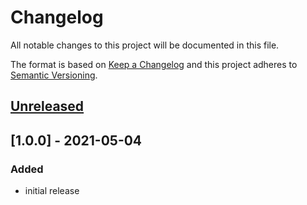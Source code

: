 # Changelog

All notable changes to this project will be documented in this file.

The format is based on [Keep a Changelog](http://keepachangelog.com/) and this project adheres to [Semantic Versioning](http://semver.org/).

## [Unreleased]

## [1.0.0] - 2021-05-04
### Added
- initial release

[Unreleased]: https://github.com/retail-red/shopware-5/compare/1.0.0...HEAD

